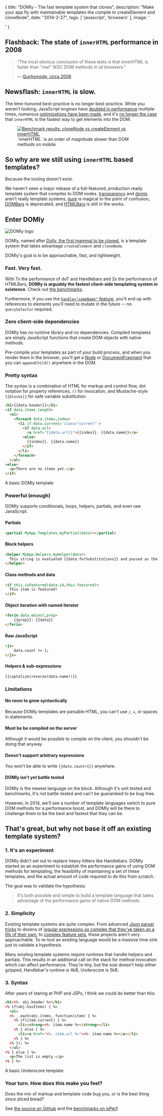 {
    title: "DOMly - The fast template system that clones",
    description: "Make your app fly with maintainable templates the compile to createElement and cloneNode",
    date: "2014-2-27",
    tags: [
        'javascript',
        'browsers'
    ],
    image: '<div class="fullMast" style="background-image: url(images/DOMly_logo_small.png);"></div>'
}

## Flashback: The state of `innerHTML` performance in 2008

> "The most obvious conclusion of these tests is that innerHTML is faster than "real" W3C DOM methods in all browsers."

> &#8212; [Quirksmode, circa 2008][quirksmode: innerHTML]

## Newsflash: `innerHTML` is slow.

The time-honored best-practice is no longer best-practice. While you weren't looking, JavaScript engines have [doubled in performance][V8 crankshaft] multiple times, numerous [optimizations have been made][webkit patch for 82201], and it's [no longer the case][cloneNode vs createElement vs innerHTML] that `innerHTML` is the fastest way to get elements into the DOM.

<figure>
    <a href="http://jsperf.com/clonenode-vs-createelement-performance/32" title="Benchmarks on jsPerf"><img src="images/bench-createElement-cloneNode-innerHTML.png" alt="Benchmark results: cloneNode vs createElement vs innerHTML" target="_blank"></a>
    <figcaption>`innerHTML` is an order of magnitude slower than DOM methods on mobile</figcaption>
</figure>

<!-- Results for cloneNode vs createElement vs innerHTML -->
<!-- <script src="http://www.browserscope.org/user/tests/table/agt1YS1wcm9maWxlcnIRCxIEVGVzdBiAgIDUzbCvCww?o=js"></script> -->

## So why are we still using `innerHTML` based templates?

Because the tooling doesn't exist.

We haven't seen a major release of a full-featured, production ready template system that compiles to DOM nodes. [transparency] and [domjs] aren't really template systems, [pure] is magical to the point of confusion, [DOMBars] is deprecated, and [HTMLBars] is still in the works.


## Enter DOMly
<img src="images/DOMly_logo_small.png" class="right titleImage" alt="DOMly logo">

DOMly, named after [Dolly, the first mammal to be cloned], is a template system that takes advantage `createElement` and `cloneNode`.

DOMly's goal is to be approachable, fast, and lightweight.


### Fast. Very fast.

With 7x the performance of doT and Handlebars and 2x the performance of HTMLBars, **DOMly is arguably the fastest client-side templating system in existence**. Check out [the benchmarks][benchmarks on jsPerf].

Furthermore, if you use the [`handle="someName"` feature][handles feature], you'll end up with references to elements you'll need to mutate in the future -- no `querySelector` required.


### Zero client-side dependencies

DOMly has no runtime library and no dependencies. Compiled templates are simply JavaScript functions that create DOM objects with native methods.

Pre-compile your templates as part of your build process, and when you render them in the browser, you'll get a [Node] or [DocumentFragment] that you can `appendChild()` anywhere in the DOM.


### Pretty syntax

The syntax is a combination of HTML for markup and control flow, dot notation for property references, `()` for invocation, and Mustache-style `{{blocks}}` for safe variable substitution:

```html
<h1>{{data.header}}</h1>
<if data.items.length>
  <ul>
    <foreach data.items,index>
      <li if-data.current='class="current"'>
        <if data.url>
          <a href="{{data.url}}">{{index}}. {{data.name}}</a>
        <else>
          {{index}}. {{data.name}}
        </if>
      </li>
    </foreach>
  </ul>
<else>
  <p>There are no items yet.</p>
</if>
```
<figcaption class="center">A basic DOMly template</figcaption>


### Powerful (enough)

DOMly supports conditionals, loops, helpers, partials, and even raw JavaScript.

#### Partials
```html
<partial MyApp.Templates.myPartial(data)></partial>
```

#### Block helpers
```html
<helper MyApp.Helpers.myHelper(data)>
  This string is evaluated {{data.forSubstitutions}} and passed as the last argument.
</helper>
```

#### Class methods and data
```html
<if this.isFeatured(data.id,this.featured)>
  This item is featured!
</if>
```

#### Object iteration with named iterator
```html
<forin data.object,prop>
    {{prop}}: {{data}}
</forin>
```

#### Raw JavaScript
```html
<js>
    data.count += 1;
</js>
```

#### Helpers & sub-expressions
```html
{{captalize(reverse(data.name))}}
```

### Limitations

#### No room to grow syntactically

Because DOMly templates are parsable HTML, you can't use `/`, `=`, or spaces in statements.

#### Must be be compiled on the server

Although it would be possible to compile on the client, you shouldn't be doing that anyway.

#### Doesn't support arbitrary expressions

You won't be able to write `{{data.count+1}}` anywhere.

#### DOMly isn't yet battle tested

DOMly is the newest language on the block. Although it's unit tested and benchmarks, it's not battle-tested and can't be guaranteed to be bug-free. 

However, in 2014, we'll see a number of template languages switch to pure DOM methods for a performance boost, and DOMly will be there to challenge them to be the best and fastest that they can be.


## That's great, but why not base it off an existing template system?

### 1. It's an experiment

DOMly didn't set out to replace heavy hitters like Handlebars. DOMly started as an experiment to establish the performance gains of using DOM methods for templating, the feasibility of maintaining a set of these templates, and the actual amount of code required to do this from scratch.

The goal was to validate the hypothesis:

>It's both possible and simple to build a template language that takes advantage of the performance gains of native DOM methods.

### 2. Simplicity

Existing template systems are quite complex. From advanced [Jison parser tricks] to dozens of [regular expressions so complex that they've taken on a life of their own], to [complex feature sets], these projects aren't very approachable. To re-tool an existing language would be a massive time sink just to validate a hypothesis.

Many existing template systems require runtimes that handle helpers and partials. This results in an additional call on the stack for method invocation which can affect performance. They're tiny, but the size doesn't help either gzipped, Handlebar's runtime is 4kB, Underscore is 5kB.

### 3. Syntax

After years of staring at PHP and JSPs, I think we could do better than this:

```html
<h1><%- obj.header %></h1>
<% if(obj.hasItems) { %>
  <ul>
  <% _.each(obj.items, function(item) { %>
    <% if(item.current) { %>
      <li><strong><%- item.name %></strong></li>
    <% } else { %>
      <li><a href="<%- item.url %>"><%- item.name %></a></li>
    <% } %>
  <% }); %>
  </ul>
<% } else { %>
  <p>The list is empty.</p>
<% } %>
```
<figcaption class="center">A basic Underscore template</figcaption>


### Your turn. How does this make you feel?

Does the mix of markup and template code bug you, or is the best thing since sliced bread?

See [the source on Github] and the [benchmarks on jsPerf]. 



[Dolly, the first mammal to be cloned]: http://en.wikipedia.org/wiki/Dolly_(sheep)
[Node]: https://developer.mozilla.org/en-US/docs/Web/API/Node
[DocumentFragment]: https://developer.mozilla.org/en-US/docs/Web/API/DocumentFragment
[complex feature sets]: http://jlongster.github.io/nunjucks/templating.html
[regular expressions so complex that they've taken on a life of their own]: https://github.com/olado/doT/blob/master/doT.js#L15
[Jison parser tricks]: https://github.com/wycats/handlebars.js/blob/master/src/handlebars.l#L31-L50
[transparency]: http://leonidas.github.io/transparency/
[pure]: http://beebole.com/pure/
[domjs]: https://github.com/medikoo/domjs
[DOMBars]: https://github.com/blakeembrey/dombars
[HTMLBars]: https://github.com/tildeio/htmlbars
[the source on Github]: https://github.com/lazd/DOMly
[handles feature]: https://github.com/lazd/DOMly#handlehandlename
[quirksmode: innerHTML]: http://www.quirksmode.org/dom/innerhtml.html
[V8 crankshaft]: http://blog.chromium.org/2010/12/new-crankshaft-for-v8.html
[webkit patch for 82201]: https://bugs.webkit.org/show_bug.cgi?id=82201
[benchmarks on jsPerf]: http://jsperf.com/domly-vs-the-world
[cloneNode vs createElement vs innerHTML]: http://jsperf.com/clonenode-vs-createelement-performance/32
